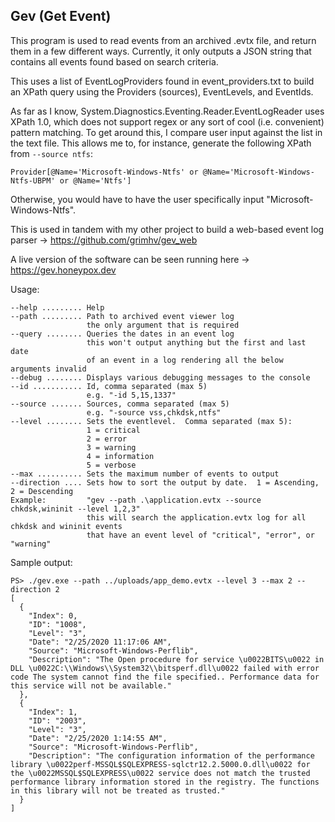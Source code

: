 ## Gev (Get Event)

This program is used to read events from an archived .evtx file, and return them in a few different ways.  Currently, it only outputs a JSON string that contains all events found based on search criteria.

This uses a list of EventLogProviders found in event_providers.txt to build an XPath query using the Providers (sources), EventLevels, and EventIds.

As far as I know, System.Diagnostics.Eventing.Reader.EventLogReader uses XPath 1.0, which does not support regex or any sort of cool (i.e. convenient) pattern matching.  To get around this, I compare user input against the list in the text file.  This allows me to, for instance, generate the following XPath from `--source ntfs`:
```
Provider[@Name='Microsoft-Windows-Ntfs' or @Name='Microsoft-Windows-Ntfs-UBPM' or @Name='Ntfs']
```

Otherwise, you would have to have the user specifically input "Microsoft-Windows-Ntfs".

This is used in tandem with my other project to build a web-based event log parser -> https://github.com/grimhv/gev_web

A live version of the software can be seen running here -> https://gev.honeypox.dev

Usage:
```
--help ......... Help
--path ......... Path to archived event viewer log
                 the only argument that is required
--query ........ Queries the dates in an event log
                 this won't output anything but the first and last date
                 of an event in a log rendering all the below arguments invalid
--debug ........ Displays various debugging messages to the console
--id ........... Id, comma separated (max 5)
                 e.g. "-id 5,15,1337"
--source ....... Sources, comma separated (max 5)
                 e.g. "-source vss,chkdsk,ntfs"
--level ........ Sets the eventlevel.  Comma separated (max 5):
                 1 = critical
                 2 = error
                 3 = warning
                 4 = information
                 5 = verbose
--max .......... Sets the maximum number of events to output
--direction .... Sets how to sort the output by date.  1 = Ascending, 2 = Descending
Example:         "gev --path .\application.evtx --source chkdsk,wininit --level 1,2,3"
                 this will search the application.evtx log for all chkdsk and wininit events
                 that have an event level of "critical", "error", or "warning"
```

Sample output:
```
PS> ./gev.exe --path ../uploads/app_demo.evtx --level 3 --max 2 --direction 2
[
  {
    "Index": 0,
    "ID": "1008",
    "Level": "3",
    "Date": "2/25/2020 11:17:06 AM",
    "Source": "Microsoft-Windows-Perflib",
    "Description": "The Open procedure for service \u0022BITS\u0022 in DLL \u0022C:\\Windows\\System32\\bitsperf.dll\u0022 failed with error code The system cannot find the file specified.. Performance data for this service will not be available."
  },
  {
    "Index": 1,
    "ID": "2003",
    "Level": "3",
    "Date": "2/25/2020 1:14:55 AM",
    "Source": "Microsoft-Windows-Perflib",
    "Description": "The configuration information of the performance library \u0022perf-MSSQL$SQLEXPRESS-sqlctr12.2.5000.0.dll\u0022 for the \u0022MSSQL$SQLEXPRESS\u0022 service does not match the trusted performance library information stored in the registry. The functions in this library will not be treated as trusted."
  }
]
```
